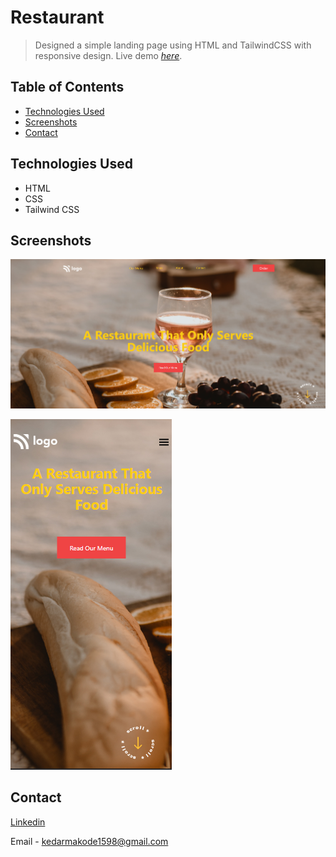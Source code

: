 # Restaurant
> Designed a simple landing page using HTML and TailwindCSS with responsive design.
> Live demo [_here_](https://law-enforcement.vercel.app/).

## Table of Contents
* [Technologies Used](#technologies-used)
* [Screenshots](#screenshots)
* [Contact](#contact)


## Technologies Used
- HTML
- CSS
- Tailwind CSS


## Screenshots
![Example screenshot](./assets/desktop-1.png)


![Example screenshot](./assets/mobile-1.png)



## Contact

[Linkedin](https://www.linkedin.com/in/kedar-makode-9833321ab)

Email - kedarmakode1598@gmail.com
